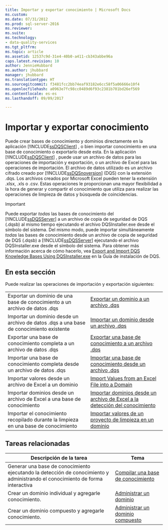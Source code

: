 ```yaml
---
title: Importar y exportar conocimiento | Microsoft Docs
ms.custom: 
ms.date: 07/31/2012
ms.prod: sql-server-2016
ms.reviewer: 
ms.suite: 
ms.technology:
- data-quality-services
ms.tgt_pltfrm: 
ms.topic: article
ms.assetid: 12537c9d-31e4-40b0-a411-cb343abbe96a
caps.latest.revision: 10
author: JennieHubbard
ms.author: jhubbard
manager: jhubbard
ms.translationtype: HT
ms.sourcegitcommit: f3481fcc2bb74eaf93182e6cc58f5a06666e10f4
ms.openlocfilehash: a0963e7fc98cc0489d6f93c2381b701bd26ef569
ms.contentlocale: es-es
ms.lasthandoff: 09/09/2017

---
```

# <a name="importing-and-exporting-knowledge"></a>Importar y exportar conocimiento
  Puede crear bases de conocimiento y dominios directamente en la aplicación [!INCLUDE[ssDQSClient](../includes/ssdqsclient-md.md)] , o bien importar conocimiento en una base de conocimiento o exportarlo desde esta. En la aplicación [!INCLUDE[ssDQSClient](../includes/ssdqsclient-md.md)] , puede usar un archivo de datos para las operaciones de importación y exportación, o un archivo de Excel para las operaciones de importación. El archivo de datos utilizado es un archivo cifrado creado por [!INCLUDE[ssDQSnoversion](../includes/ssdqsnoversion-md.md)] (DQS) con la extensión .dqs. Los archivos creados por Microsoft Excel pueden tener la extensión .xlsx, .xls o .csv. Estas operaciones le proporcionan una mayor flexibilidad a la hora de generar y compartir el conocimiento que utiliza para realizar las operaciones de limpieza de datos y búsqueda de coincidencias.  
  
> [!IMPORTANT]  
>  Puede exportar *todas* las bases de conocimiento del [!INCLUDE[ssDQSServer](../includes/ssdqsserver-md.md)] a un archivo de copia de seguridad de DQS (.dqsb) al mismo tiempo ejecutando el archivo DQSInstaller.exe desde el símbolo del sistema. Del mismo modo, puede importar simultáneamente *todas* las bases de conocimiento desde un archivo de copia de seguridad de DQS (.dqsb) a [!INCLUDE[ssDQSServer](../includes/ssdqsserver-md.md)] ejecutando el archivo DQSInstaller.exe desde el símbolo del sistema. Para obtener más información acerca de cómo hacerlo, vea [Export and Import DQS Knowledge Bases Using DQSInstaller.exe](../data-quality-services/install-windows/export-and-import-dqs-knowledge-bases-using-dqsinstaller-exe.md) en la Guía de instalación de DQS.  
  
## <a name="in-this-section"></a>En esta sección  
 Puede realizar las operaciones de importación y exportación siguientes:  
  
|||  
|-|-|  
|Exportar un dominio de una base de conocimiento a un archivo de datos .dqs|[Exportar un dominio a un archivo .dqs](../data-quality-services/export-a-domain-to-a-dqs-file.md)|  
|Importar un dominio desde un archivo de datos .dqs a una base de conocimiento existente|[Importar un dominio desde un archivo .dqs](../data-quality-services/import-a-domain-from-a-dqs-file.md)|  
|Exportar una base de conocimiento completa a un archivo de datos .dqs|[Exportar una base de conocimiento a un archivo .dqs](../data-quality-services/export-a-knowledge-base-to-a-dqs-file.md)|  
|Importar una base de conocimiento completa desde un archivo de datos .dqs|[Importar una base de conocimiento desde un archivo .dqs](../data-quality-services/import-a-knowledge-base-from-a-dqs-file.md)|  
|Importar valores desde un archivo de Excel a un dominio|[Import Values from an Excel File into a Domain](../data-quality-services/import-values-from-an-excel-file-into-a-domain.md)|  
|Importar dominios desde un archivo de Excel a una base de conocimiento|[Importar dominios desde un archivo de Excel a la detección del conocimiento](../data-quality-services/import-domains-from-an-excel-file-in-knowledge-discovery.md)|  
|Importar el conocimiento recopilado durante la limpieza en una base de conocimiento|[Importar valores de un proyecto de limpieza en un dominio](../data-quality-services/import-cleansing-project-values-into-a-domain.md)|  
  
## <a name="related-tasks"></a>Tareas relacionadas  
  
|Descripción de la tarea|Tema|  
|----------------------|-----------|  
|Generar una base de conocimiento ejecutando la detección de conocimiento y administrando el conocimiento de forma interactiva|[Compilar una base de conocimiento](../data-quality-services/building-a-knowledge-base.md)|  
|Crear un dominio individual y agregarle conocimiento.|[Administrar un dominio](../data-quality-services/managing-a-domain.md)|  
|Crear un dominio compuesto y agregarle conocimiento.|[Administrar un dominio compuesto](../data-quality-services/managing-a-composite-domain.md)|  
  
  
